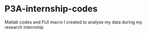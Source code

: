 # P3A-internship-codes
Matlab codes and FIJI macro I created to analyse my data during my research internship
